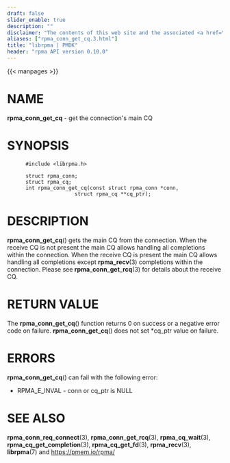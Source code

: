 ```yaml
---
draft: false
slider_enable: true
description: ""
disclaimer: "The contents of this web site and the associated <a href=\"https://github.com/pmem\">GitHub repositories</a> are BSD-licensed open source."
aliases: ["rpma_conn_get_cq.3.html"]
title: "librpma | PMDK"
header: "rpma API version 0.10.0"
---
```

{{< manpages >}}

[comment]: <> (SPDX-License-Identifier: BSD-3-Clause)
[comment]: <> (Copyright 2020, Intel Corporation)

NAME
====

**rpma\_conn\_get\_cq** - get the connection\'s main CQ

SYNOPSIS
========

          #include <librpma.h>

          struct rpma_conn;
          struct rpma_cq;
          int rpma_conn_get_cq(const struct rpma_conn *conn,
                          struct rpma_cq **cq_ptr);

DESCRIPTION
===========

**rpma\_conn\_get\_cq**() gets the main CQ from the connection. When the
receive CQ is not present the main CQ allows handling all completions
within the connection. When the receive CQ is present the main CQ allows
handling all completions except **rpma\_recv**(3) completions within the
connection. Please see **rpma\_conn\_get\_rcq**(3) for details about the
receive CQ.

RETURN VALUE
============

The **rpma\_conn\_get\_cq**() function returns 0 on success or a
negative error code on failure. **rpma\_conn\_get\_cq**() does not set
\*cq\_ptr value on failure.

ERRORS
======

**rpma\_conn\_get\_cq**() can fail with the following error:

-   RPMA\_E\_INVAL - conn or cq\_ptr is NULL

SEE ALSO
========

**rpma\_conn\_req\_connect**(3), **rpma\_conn\_get\_rcq**(3),
**rpma\_cq\_wait**(3), **rpma\_cq\_get\_completion**(3),
**rpma\_cq\_get\_fd**(3), **rpma\_recv**(3), **librpma**(7) and
https://pmem.io/rpma/
